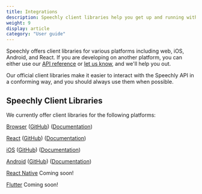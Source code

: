 ```yaml
---
title: Integrations
description: Speechly client libraries help you get up and running with Speechly in a breeze.
weight: 9
display: article
category: "User guide"
---
```


Speechly offers client libraries for various platforms including web, iOS, Android, and React. If you are developing on another platform, you can either use our [API reference](/speechly-api/api-reference/) or [let us know](mailto:hello@speechly.com), and we'll help you out.

Our official client libraries make it easier to interact with the Speechly API in a conforming way, and you should always use them when possible.

## Speechly Client Libraries

We currently offer client libraries for the following platforms:

[Browser](/client-libraries/web-client/)
([GitHub](https://github.com/speechly/browser-client/)) ([Documentation](/client-libraries/web-client/))

[React](/client-libraries/react/)
([GitHub](https://github.com/speechly/react-client/)) ([Documentation](/client-libraries/react/))

[iOS](/client-libraries/ios/)
([GitHub](https://github.com/speechly/ios-client/)) ([Documentation](/client-libraries/ios/))

[Android](/client-libraries/android/)
([GitHub](https://github.com/speechly/android-client/)) ([Documentation](/client-libraries/android/))

[React Native](/client-libraries/react-native/)
Coming soon!

[Flutter](/client-libraries/flutter/)
Coming soon!
